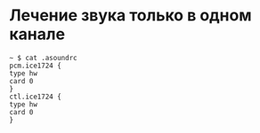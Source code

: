 #  Лечение звука только в одном канале
```
~ $ cat .asoundrc
pcm.ice1724 {
type hw
card 0
}
ctl.ice1724 {
type hw
card 0
}
```